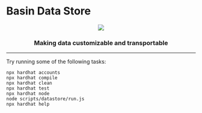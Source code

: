 # Basin Data Store

<p align="center">
  <img  src="https://user-images.githubusercontent.com/33267791/170798370-df5de004-946e-48d8-9cb9-28d0ccd65b41.png" />
</p>
<h3 align="center">Making data customizable and transportable</h3>

---

Try running some of the following tasks:

```shell
npx hardhat accounts
npx hardhat compile
npx hardhat clean
npx hardhat test
npx hardhat node
node scripts/datastore/run.js
npx hardhat help
```
